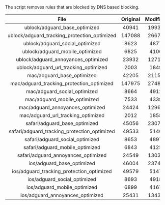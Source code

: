 The script removes rules that are blocked by DNS based blocking.


| File | Original | Modified |
|:----:|:-----:|:-----:|
| ublock/adguard_base_optimized | 40941 | 19932 |
| ublock/adguard_tracking_protection_optimized | 147088 | 26679 |
| ublock/adguard_social_optimized | 8623 | 4877 |
| ublock/adguard_mobile_optimized | 6825 | 4106 |
| ublock/adguard_annoyances_optimized | 23932 | 12713 |
| ublock/adguard_url_tracking_optimized | 2003 | 1849 |
| mac/adguard_base_optimized | 42205 | 21156 |
| mac/adguard_tracking_protection_optimized | 147975 | 27483 |
| mac/adguard_social_optimized | 8664 | 4912 |
| mac/adguard_mobile_optimized | 7533 | 4339 |
| mac/adguard_annoyances_optimized | 24424 | 12962 |
| mac/adguard_url_tracking_optimized | 2012 | 1858 |
| safari/adguard_base_optimized | 45056 | 23071 |
| safari/adguard_tracking_protection_optimized | 49533 | 5140 |
| safari/adguard_social_optimized | 8653 | 4897 |
| safari/adguard_mobile_optimized | 6843 | 4125 |
| safari/adguard_annoyances_optimized | 24549 | 13034 |
| ios/adguard_base_optimized | 46004 | 23742 |
| ios/adguard_tracking_protection_optimized | 49579 | 5147 |
| ios/adguard_social_optimized | 8693 | 4918 |
| ios/adguard_mobile_optimized | 6899 | 4167 |
| ios/adguard_annoyances_optimized | 25431 | 13439 |